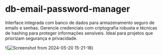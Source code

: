 # db-email-password-manager
Interface integrada com banco de dados para armazenamento seguro de emails e senhas. Gerencie credenciais com criptografia robusta e técnicas de hashing para proteger informações sensíveis. Ideal para projetos que priorizam segurança e privacidade.

!(![Screenshot from 2024-05-20 15-21-18](https://github.com/PedroFnew/db-email-password-manager/assets/168987493/532de4e3-bb29-462c-8965-28043eed6df1))
